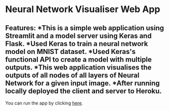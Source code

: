Neural Network Visualiser Web App
=================================

Features:
	*This is a simple web application using Streamlit and a model server using Keras and Flask.
	*Used Keras to train a neural network model on MNIST dataset.
	*Used Keras's functional API to create a model with multiple outputs.
	*This web application visualises the outputs of all nodes of all layers of Neural Network for a given 		 input image.
	*After running locally deployed the client and server to Heroku.
---
You can run the app by clicking [here](https://neural-network-visualiser-v1.herokuapp.com/).
